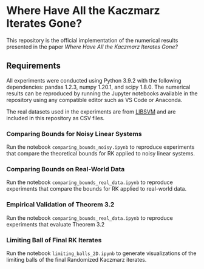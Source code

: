 # Where Have All the Kaczmarz Iterates Gone?

This repository is the official implementation of the numerical results presented in the paper _Where Have All the Kaczmarz Iterates Gone?_ 

## Requirements
All experiments were conducted using Python 3.9.2 with the following dependencies: pandas 1.2.3, numpy 1.20.1, and scipy 1.8.0. The numerical results can be reproduced by running the Jupyter notebooks available in the repository using any compatible editor such as VS Code or Anaconda.

The real datasets used in the experiments are from [LIBSVM](https://www.csie.ntu.edu.tw/~cjlin/libsvmtools/datasets/) and are included in this repository as CSV files.

### Comparing Bounds for Noisy Linear Systems
Run the notebook `comparing_bounds_noisy.ipynb` to reproduce experiments that compare the theoretical bounds for RK applied to noisy linear systems.

### Comparing Bounds on Real-World Data
Run the notebook `comparing_bounds_real_data.ipynb` to reproduce experiments that compare the bounds for RK applied to real-world data.

### Empirical Validation of Theorem 3.2
Run the notebook `comparing_bounds_real_data.ipynb` to reproduce experiments that evaluate Theorem 3.2

### Limiting Ball of Final RK Iterates
Run the notebook `limiting_balls_2D.ipynb` to generate visualizations of the limiting balls of the final Randomized Kaczmarz iterates.
